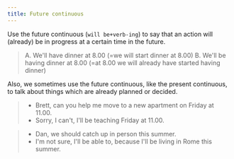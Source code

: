 ```yaml
---
title: Future continuous
---
```



Use the future continuous (`will be+verb-ing`) to say that an action will (already) be in progress at a
certain time in the future.

> A. We'll have dinner at 8.00 (=we will start dinner at 8.00)
> B. We'll be having dinner at 8.00 (=at 8.00 we will already have started having dinner)

Also, we sometimes use the future continuous, like the present continuous, to talk about things which are already planned or decided.

> - Brett, can you help me move to a new apartment on Friday at 11.00.
> - Sorry, I can't, I'll be teaching Friday at 11.00.

> - Dan, we should catch up in person this summer.
> - I'm not sure, I'll be able to, because I'll be living in Rome this summer.

